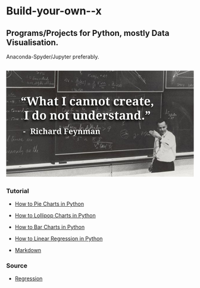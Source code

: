 # Build-your-own--x
## Programs/Projects for Python, mostly Data Visualisation.
Anaconda-Spyder/Jupyter preferably.

![](Richard%20Feynman.png)
 ----
 ### Tutorial
 
 * [How to Pie Charts in Python](https://matplotlib.org/stable/gallery/pie_and_polar_charts/pie_features.html)
 * [How to Lollipop Charts in Python](https://www.geeksforgeeks.org/create-lollipop-charts-with-pandas-and-matplotlib/)
 * [How to Bar Charts in Python](https://www.w3schools.com/python/matplotlib_scatter.asp)

 * [How to Linear Regression in Python](https://realpython.com/linear-regression-in-python/)
 * [Markdown](https://guides.github.com/features/mastering-markdown/)
 ### Source
 * [Regression](https://fbref.com/en/comps/9/Premier-League-Statshttps://fbref.com/en/comps/9/Premier-League-Stats)

 
